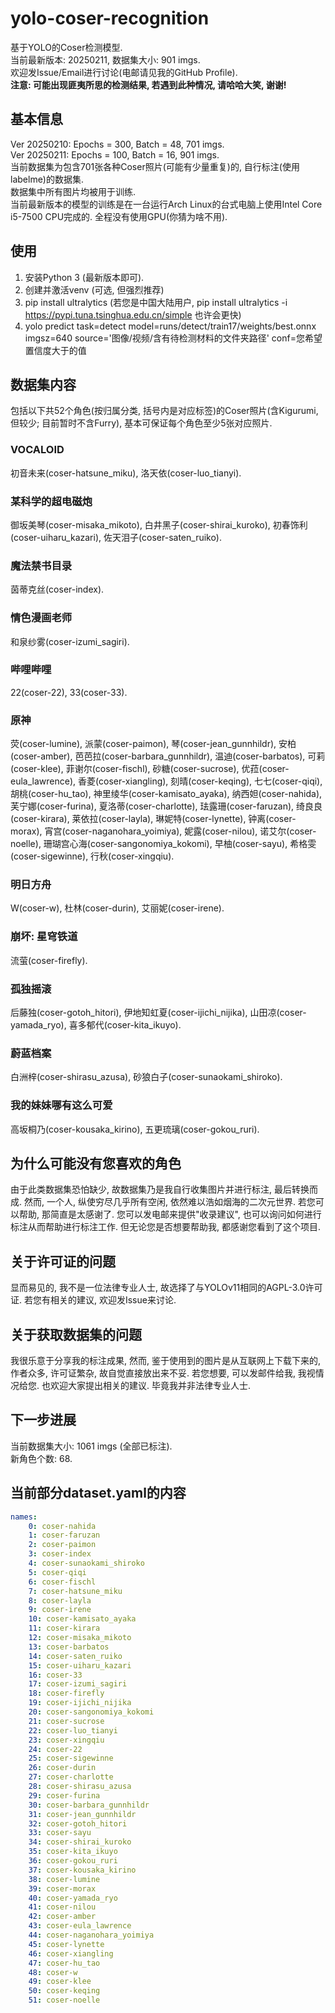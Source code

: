 # yolo-coser-recognition
基于YOLO的Coser检测模型.  
当前最新版本: 20250211, 数据集大小: 901 imgs.  
欢迎发Issue/Email进行讨论(电邮请见我的GitHub Profile).  
**注意: 可能出现匪夷所思的检测结果, 若遇到此种情况, 请哈哈大笑, 谢谢!**

## 基本信息
Ver 20250210: Epochs = 300, Batch = 48, 701 imgs.  
Ver 20250211: Epochs = 100, Batch = 16, 901 imgs.  
当前数据集为包含701张各种Coser照片(可能有少量重复)的, 自行标注(使用labelme)的数据集.  
数据集中所有图片均被用于训练.  
当前最新版本的模型的训练是在一台运行Arch Linux的台式电脑上使用Intel Core i5-7500 CPU完成的. 全程没有使用GPU(你猜为啥不用).

## 使用
1. 安装Python 3 (最新版本即可).
2. 创建并激活venv (可选, 但强烈推荐)
3. pip install ultralytics (若您是中国大陆用户, pip install ultralytics -i https://pypi.tuna.tsinghua.edu.cn/simple 也许会更快)
4. yolo predict task=detect model=runs/detect/train17/weights/best.onnx imgsz=640 source='图像/视频/含有待检测材料的文件夹路径' conf=您希望置信度大于的值

## 数据集内容
包括以下共52个角色(按归属分类, 括号内是对应标签)的Coser照片(含Kigurumi, 但较少; 目前暂时不含Furry), 基本可保证每个角色至少5张对应照片.

### VOCALOID
初音未来(coser-hatsune_miku), 洛天依(coser-luo_tianyi).

### 某科学的超电磁炮
御坂美琴(coser-misaka_mikoto), 白井黑子(coser-shirai_kuroko), 初春饰利(coser-uiharu_kazari), 佐天泪子(coser-saten_ruiko).

### 魔法禁书目录
茵蒂克丝(coser-index).

### 情色漫画老师
和泉纱雾(coser-izumi_sagiri).

### 哔哩哔哩
22(coser-22), 33(coser-33).

### 原神
荧(coser-lumine), 派蒙(coser-paimon), 琴(coser-jean_gunnhildr), 安柏(coser-amber), 芭芭拉(coser-barbara_gunnhildr), 温迪(coser-barbatos), 可莉(coser-klee), 菲谢尔(coser-fischl), 砂糖(coser-sucrose), 优菈(coser-eula_lawrence), 香菱(coser-xiangling), 刻晴(coser-keqing), 七七(coser-qiqi), 胡桃(coser-hu_tao), 神里绫华(coser-kamisato_ayaka), 纳西妲(coser-nahida), 芙宁娜(coser-furina), 夏洛蒂(coser-charlotte), 珐露珊(coser-faruzan), 绮良良(coser-kirara), 莱依拉(coser-layla), 琳妮特(coser-lynette), 钟离(coser-morax), 宵宫(coser-naganohara_yoimiya), 妮露(coser-nilou), 诺艾尔(coser-noelle), 珊瑚宫心海(coser-sangonomiya_kokomi), 早柚(coser-sayu), 希格雯(coser-sigewinne), 行秋(coser-xingqiu).

### 明日方舟
W(coser-w), 杜林(coser-durin), 艾丽妮(coser-irene).

### 崩坏: 星穹铁道
流萤(coser-firefly).

### 孤独摇滚
后藤独(coser-gotoh_hitori), 伊地知虹夏(coser-ijichi_nijika), 山田凉(coser-yamada_ryo), 喜多郁代(coser-kita_ikuyo).

### 蔚蓝档案
白洲梓(coser-shirasu_azusa), 砂狼白子(coser-sunaokami_shiroko).

### 我的妹妹哪有这么可爱
高坂桐乃(coser-kousaka_kirino), 五更琉璃(coser-gokou_ruri).

## 为什么可能没有您喜欢的角色
由于此类数据集恐怕缺少, 故数据集乃是我自行收集图片并进行标注, 最后转换而成. 然而, 一个人, 纵使穷尽几乎所有空闲, 依然难以浩如烟海的二次元世界. 若您可以帮助, 那简直是太感谢了. 您可以发电邮来提供"收录建议", 也可以询问如何进行标注从而帮助进行标注工作. 但无论您是否想要帮助我, 都感谢您看到了这个项目.

## 关于许可证的问题
显而易见的, 我不是一位法律专业人士, 故选择了与YOLOv11相同的AGPL-3.0许可证. 若您有相关的建议, 欢迎发Issue来讨论.

## 关于获取数据集的问题
我很乐意于分享我的标注成果, 然而, 鉴于使用到的图片是从互联网上下载下来的, 作者众多, 许可证繁杂, 故自觉直接放出来不妥. 若您想要, 可以发邮件给我, 我视情况给您. 也欢迎大家提出相关的建议. 毕竟我并非法律专业人士.

## 下一步进展
当前数据集大小: 1061 imgs (全部已标注).  
新角色个数: 68.

## 当前部分dataset.yaml的内容
``` yaml
names:
    0: coser-nahida
    1: coser-faruzan
    2: coser-paimon
    3: coser-index
    4: coser-sunaokami_shiroko
    5: coser-qiqi
    6: coser-fischl
    7: coser-hatsune_miku
    8: coser-layla
    9: coser-irene
    10: coser-kamisato_ayaka
    11: coser-kirara
    12: coser-misaka_mikoto
    13: coser-barbatos
    14: coser-saten_ruiko
    15: coser-uiharu_kazari
    16: coser-33
    17: coser-izumi_sagiri
    18: coser-firefly
    19: coser-ijichi_nijika
    20: coser-sangonomiya_kokomi
    21: coser-sucrose
    22: coser-luo_tianyi
    23: coser-xingqiu
    24: coser-22
    25: coser-sigewinne
    26: coser-durin
    27: coser-charlotte
    28: coser-shirasu_azusa
    29: coser-furina
    30: coser-barbara_gunnhildr
    31: coser-jean_gunnhildr
    32: coser-gotoh_hitori
    33: coser-sayu
    34: coser-shirai_kuroko
    35: coser-kita_ikuyo
    36: coser-gokou_ruri
    37: coser-kousaka_kirino
    38: coser-lumine
    39: coser-morax
    40: coser-yamada_ryo
    41: coser-nilou
    42: coser-amber
    43: coser-eula_lawrence
    44: coser-naganohara_yoimiya
    45: coser-lynette
    46: coser-xiangling
    47: coser-hu_tao
    48: coser-w
    49: coser-klee
    50: coser-keqing
    51: coser-noelle
```